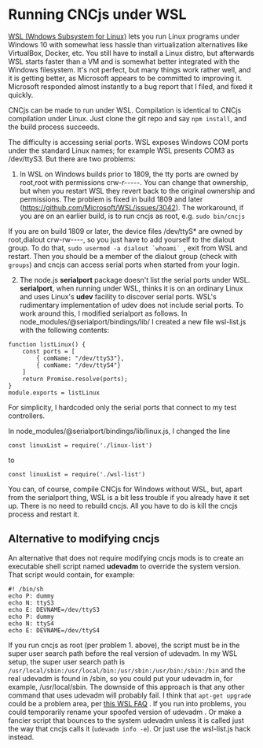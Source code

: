 # Running CNCjs under WSL

[WSL (Wndows Subsystem for Linux)](https://en.wikipedia.org/wiki/Windows_Subsystem_for_Linux) lets you run Linux programs under Windows 10 with somewhat less hassle than virtualization alternatives like VirtualBox, Docker, etc.  You still have to install a Linux distro, but afterwards WSL starts faster than a VM and is somewhat better integrated with the Windows filesystem.  It's not perfect, but many things work rather well, and it is getting better, as Microsoft appears to be committed to improving it.  Microsoft responded almost instantly to a bug report that I filed, and fixed it quickly.

CNCjs can be made to run under WSL.  Compilation is identical to CNCjs compilation under Linux.  Just clone the git repo and say `npm install`, and the build process succeeds.

The difficulty is accessing serial ports.  WSL exposes Windows COM ports under the standard Linux names; for example WSL presents COM3 as /dev/ttyS3.  But there are two problems:
1. In WSL on Windows builds prior to 1809, the tty ports are owned by root,root with permissions crw-r-----.  You can change that ownership, but when you restart WSL they revert back to the original ownership and permissions.  The problem is fixed in build 1809 and later (https://github.com/Microsoft/WSL/issues/3042). The workaround, if you are on an earlier build, is to run cncjs as root, e.g.  `sudo bin/cncjs`

If you are on build 1809 or later, the device files /dev/ttyS\* are owned by root,dialout crw-rw----, so you just have to add yourself to the dialout group.  To do that, ``sudo usermod -a dialout `whoami` ``, exit from WSL and restart.  Then you should be a member of the dialout group (check with `groups`) and cncjs can access serial ports when started from your login.

2. The node.js **serialport** package doesn't list the serial ports under WSL.  **serialport**, when running under WSL, thinks it is on an ordinary Linux and uses Linux's **udev** facility to discover serial ports.  WSL's rudimentary implementation of udev does not include serial ports.  To work around this, I modified serialport as follows.
In node_modules/@serialport/bindings/lib/ I created a new file wsl-list.js with the following contents:
```
function listLinux() {
    const ports = [
        { comName: "/dev/ttyS3"},
        { comName: "/dev/ttyS4"}
    ]
    return Promise.resolve(ports);
}
module.exports = listLinux
```
For simplicity, I hardcoded only the serial ports that connect to my test controllers.

In node_modules/@serialport/bindings/lib/linux.js, I changed the line
```
const linuxList = require('./linux-list')
```
to
```
const linuxList = require('./wsl-list')
```
You can, of course, compile CNCjs for Windows without WSL, but, apart from the serialport thing, WSL is a bit less trouble if you already have it set up.
There is no need to rebuild cncjs.  All you have to do is kill the cncjs process and restart it.

## Alternative to modifying cncjs

An alternative that does not require modifying cncjs mods is to create an executable shell script named **udevadm** to override the system version. That script would contain, for example:
```
#! /bin/sh
echo P: dummy
echo N: ttyS3
echo E: DEVNAME=/dev/ttyS3
echo P: dummy
echo N: ttyS4
echo E: DEVNAME=/dev/ttyS4
```
If you run cncjs as root (per problem 1. above), the script must be in the super user search path before the real version of udevadm.  In my WSL setup, the super user search path is `/usr/local/sbin:/usr/local/bin:/usr/sbin:/usr/bin:/sbin:/bin` and the real udevadm is found in /sbin, so you could put your udevadm in, for example, /usr/local/sbin.  The downside of this approach is that any other command that uses udevadm will probably fail.  I think that `apt-get upgrade` could be a problem area, per [this WSL FAQ](https://docs.microsoft.com/en-us/windows/wsl/faq) .  If you run into problems, you could temporarily rename your spoofed version of udevadm .  Or make a fancier script that bounces to the system udevadm unless it is called just the way that cncjs calls it (`udevadm info -e`). Or just use the wsl-list.js hack instead.

